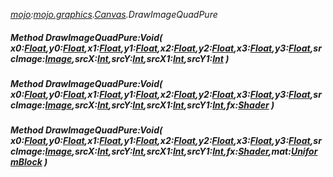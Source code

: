 _[mojo](../../modules/mojo/mojo-module.md):[mojo.graphics](../../modules/mojo/mojo-graphics.md).[Canvas](../../modules/mojo/mojo-graphics-canvas.md).DrawImageQuadPure_
##### Method DrawImageQuadPure:Void( x0:[Float](../../modules/wonkey/wonkey-types-float.md),y0:[Float](../../modules/wonkey/wonkey-types-float.md),x1:[Float](../../modules/wonkey/wonkey-types-float.md),y1:[Float](../../modules/wonkey/wonkey-types-float.md),x2:[Float](../../modules/wonkey/wonkey-types-float.md),y2:[Float](../../modules/wonkey/wonkey-types-float.md),x3:[Float](../../modules/wonkey/wonkey-types-float.md),y3:[Float](../../modules/wonkey/wonkey-types-float.md),srcImage:[Image](../../modules/mojo/mojo-graphics-image.md),srcX:[Int](../../modules/wonkey/wonkey-types-int.md),srcY:[Int](../../modules/wonkey/wonkey-types-int.md),srcX1:[Int](../../modules/wonkey/wonkey-types-int.md),srcY1:[Int](../../modules/wonkey/wonkey-types-int.md) )
##### Method DrawImageQuadPure:Void( x0:[Float](../../modules/wonkey/wonkey-types-float.md),y0:[Float](../../modules/wonkey/wonkey-types-float.md),x1:[Float](../../modules/wonkey/wonkey-types-float.md),y1:[Float](../../modules/wonkey/wonkey-types-float.md),x2:[Float](../../modules/wonkey/wonkey-types-float.md),y2:[Float](../../modules/wonkey/wonkey-types-float.md),x3:[Float](../../modules/wonkey/wonkey-types-float.md),y3:[Float](../../modules/wonkey/wonkey-types-float.md),srcImage:[Image](../../modules/mojo/mojo-graphics-image.md),srcX:[Int](../../modules/wonkey/wonkey-types-int.md),srcY:[Int](../../modules/wonkey/wonkey-types-int.md),srcX1:[Int](../../modules/wonkey/wonkey-types-int.md),srcY1:[Int](../../modules/wonkey/wonkey-types-int.md),fx:[Shader](../../modules/mojo/mojo-graphics-shader.md) )
##### Method DrawImageQuadPure:Void( x0:[Float](../../modules/wonkey/wonkey-types-float.md),y0:[Float](../../modules/wonkey/wonkey-types-float.md),x1:[Float](../../modules/wonkey/wonkey-types-float.md),y1:[Float](../../modules/wonkey/wonkey-types-float.md),x2:[Float](../../modules/wonkey/wonkey-types-float.md),y2:[Float](../../modules/wonkey/wonkey-types-float.md),x3:[Float](../../modules/wonkey/wonkey-types-float.md),y3:[Float](../../modules/wonkey/wonkey-types-float.md),srcImage:[Image](../../modules/mojo/mojo-graphics-image.md),srcX:[Int](../../modules/wonkey/wonkey-types-int.md),srcY:[Int](../../modules/wonkey/wonkey-types-int.md),srcX1:[Int](../../modules/wonkey/wonkey-types-int.md),srcY1:[Int](../../modules/wonkey/wonkey-types-int.md),fx:[Shader](../../modules/mojo/mojo-graphics-shader.md),mat:[UniformBlock](../../modules/mojo/mojo-graphics-uniformblock.md) )
